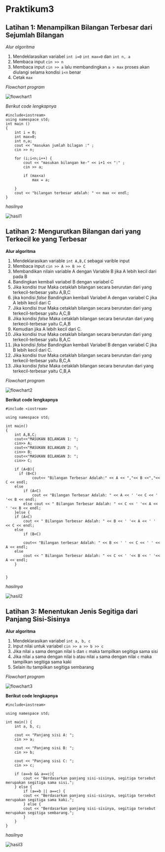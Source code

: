 # Praktikum3

## Latihan 1: Menampilkan Bilangan Terbesar dari Sejumlah Bilangan

*Alur algoritma*
1. Mendeklarasikan variabel `int i=0` `int max=0` dan `int n, a`
2. Membaca input `cin >> n`
3. Membaca input `cin >> a` lalu membandingkan `a > max` proses akan diulangi selama kondisi `i<n` benar
4. Cetak `max`

*Flowchart program*

![flowchart1](https://github.com/rumiumi/Praktikum3/blob/master/flowchart1.jpg)

*Berikut code lengkapnya*
```
#include<iostream>
using namespace std;
int main ()
{
    int i = 0;
    int max=0;
    int n,a;
    cout << "masukan jumlah bilagan :" ;
    cin >> n;

    for (i;i<n;i++) {
        cout << "masukan bilangan ke-" << i+1 << ":" ;
        cin >> a;

        if (max<a)
            max = a;

    }
    cout << "bilangan terbesar adalah: " << max << endl;
}

```

*hasilnya*

![hasil1](https://github.com/rumiumi/Praktikum3/blob/master/hasil1.PNG)


## Latihan 2: Mengurutkan Bilangan dari yang Terkecil ke yang Terbesar

**Alur algoritma**
1. Mendeklarasikan variable `int A,B,C` sebagai varible input
2. Membaca input `cin >> A >> B >> C`
3. Membandikan nilain variable A dengan Variable B jika A lebih kecil dari pada B
4. Bandingkan kembali variabel B dengan variabel C
5. Jika kondisi *true* Maka cetaklah bilangan secara berurutan dari yang terkecil-terbesar yaitu A,B,C
6. jika kondisi *false* Bandingkan kembali Variabel A dengan variabel C jika A lebih kecil dari C
7. Jika kondisi *true* Maka cetaklah bilangan secara berurutan dari yang terkecil-terbesar yaitu A,C,B
8. Jika kondisi *false* Maka cetaklah bilangan secara berurutan dari yang terkecil-terbesar yaitu C,A,B
9. Kemudian jika A lebih kecil dari C.
10. Jika kondisi *true* Maka cetaklah bilangan secara berurutan dari yang terkecil-terbesar yaitu B,A,C
11. jika kondisi *false* Bandingkan kembali Variabel B dengan variabel C jika B lebih kecil dari C.
12. Jika kondisi *true* Maka cetaklah bilangan secara berurutan dari yang terkecil-terbesar yaitu B,C,A
13. Jika kondisi *false* Maka cetaklah bilangan secara berurutan dari yang terkecil-terbesar yaitu C,B,A

*Flowchart program*

![flowchart2](https://github.com/rumiumi/Praktikum3/blob/master/flowchart2.jpg)

**Berikut code lengkapnya**
```
#include <iostream>

using namespace std;

int main()
{
    int A,B,C;
    cout<<"MASUKAN BILANGAN 1: ";
    cin>> A;
    cout<<"MASUKAN BILANGAN 2: ";
    cin>> B;
    cout<<"MASUKAN BILANGAN 3: ";
    cin>> C;

    if (A<B){
      if (B<C)
            cout<< "Bilangan Terbesar Adalah:" << A << ","<< B <<","<< C << endl;
    else
        if (A<C)
            cout << "Bilangan Terbesar Adalah: " << A << ' '<< C << ' '<< B << endl;
        else cout << " Bilangan Terbesar Adalah: " << C << ' '<< A << ' '<< B << endl;
    }else {
    if (A<C)
        cout << " Bilangan Terbesar Adalah: " << B << ' '<< A << ' ' << C << endl;
    else
        if (B<C)

        cout<< "Bilangan terbesar Adalah: " << B << ' ' << C << ' ' << A << endl;
    else
        cout << " Bilangan Terbesar Adalah: " << C << ' '<< B << ' '<< A << endl;
    }


}

```

*hasilnya*

![hasil2](https://github.com/rumiumi/Praktikum3/blob/master/hasil2.PNG)


## Latihan 3: Menentukan Jenis Segitiga dari Panjang Sisi-Sisinya

**Alur algoritma**
1. Mendeklarasikan variabel `int a, b, c`
2. Input nilai untuk variabel `cin >> a >> b >> c`
3. Jika nilai `a` sama dengan nilai `b` dan `c` maka tampilkan segitiga sama sisi
4. Jika nilai `a` sama dengan nilai `b` atau nilai `a` sama dengan nilai `c` maka tampilkan segitiga sama kaki
5. Selain itu tampilkan segitiga sembarang

*Flowchart program*

![flowchart3](https://github.com/rumiumi/Praktikum3/blob/master/flowchart3.jpg)

**Berikut code lengkapnya**
```
#include<iostream>

using namespace std;

int main() {
    int a, b, c;

    cout << "Panjang sisi A: ";
    cin >> a;

    cout << "Panjang sisi B: ";
    cin >> b;

    cout << "Panjang sisi C: ";
    cin >> c;

    if (a==b && a==c){
        cout << "Berdasarkan panjang sisi-sisinya, segitiga tersebut merupakan segitiga sama sisi.";
    } else {
        if (a==b || a==c) {
        cout << "Berdasarkan panjang sisi-sisinya, segitiga tersebut merupakan segitiga sama kaki.";
        } else {
        cout << "Berdasarkan panjang sisi-sisinya, segitiga tersebut merupakan segitiga sembarang.";
        }
    }
}

```

*hasilnya*

![hasil3](https://github.com/rumiumi/Praktikum3/blob/master/hasil3.PNG)

